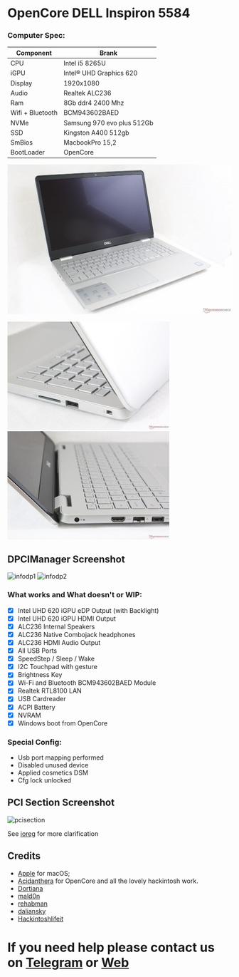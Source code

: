 # OpenCore DELL Inspiron 5584

### Computer Spec:

| Component        | Brank                              |
| ---------------- | ---------------------------------- |
| CPU              | Intel i5 8265U                     |
| iGPU             | Intel® UHD Graphics 620            |
| Display          | 1920x1080                          |
| Audio            | Realtek ALC236                     |
| Ram              | 8Gb ddr4 2400 Mhz                  |
| Wifi + Bluetooth | BCM943602BAED                      |
| NVMe             | Samsung 970 evo plus 512Gb         |
| SSD              | Kingston A400 512gb                |
| SmBios           | MacbookPro 15,2                    |
| BootLoader       | OpenCore                           |

![infocatalina](./Screenshot/1.jpg)

![infobigsur](./Screenshot/2.jpg) ![infobigsur](./Screenshot/3.jpg) 

## DPCIManager Screenshot

![infodp1](./Screenshot/DpciScreen1.png)
![infodp2](./Screenshot/DpciScreen2.png)

### What works and What doesn't or WIP:

- [x] Intel UHD 620 iGPU eDP Output (with Backlight)
- [x] Intel UHD 620 iGPU HDMI Output
- [x] ALC236 Internal Speakers
- [x] ALC236 Native Combojack headphones
- [x] ALC236 HDMI Audio Output
- [x] All USB Ports 
- [x] SpeedStep / Sleep / Wake
- [x] I2C Touchpad with gesture
- [x] Brightness Key
- [x] Wi-Fi and Bluetooth BCM943602BAED Module
- [x] Realtek RTL8100 LAN
- [x] USB Cardreader
- [x] ACPI Battery
- [x] NVRAM
- [x] Windows boot from OpenCore

### Special Config:

- Usb port mapping performed
- Disabled unused device
- Applied cosmetics DSM
- Cfg lock unlocked

## PCI Section Screenshot

![pcisection](./Screenshot/PCISEZ.png)

See [ioreg](./ioregmacbook.ioreg) for more clarification

## Credits

- [Apple](https://apple.com) for macOS;
- [Acidanthera](https://github.com/acidanthera) for OpenCore and all the lovely hackintosh work.
- [Dortiana](https://github.com/dortania)
- [mald0n](https://github.com/MaLd0n)
- [rehabman](https://github.com/RehabMan)
- [daliansky](https://github.com/daliansky)
- [Hackintoshlifeit](https://github.com/Hackintoshlifeit)

# If you need help please contact us on [Telegram](https://t.me/HackintoshLife_it) or [Web](https://www.hackintoshlife.it/)

